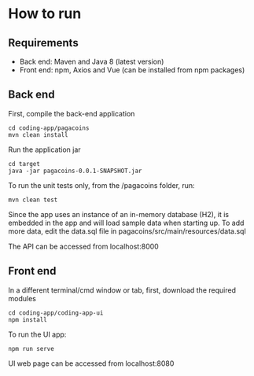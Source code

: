 # How to run

## Requirements
- Back end: Maven and Java 8 (latest version)
- Front end: npm, Axios and Vue (can be installed from npm packages)

## Back end
First, compile the back-end application
```
cd coding-app/pagacoins
mvn clean install
```
Run the application jar
```
cd target
java -jar pagacoins-0.0.1-SNAPSHOT.jar
```
To run the unit tests only, from the /pagacoins folder, run:
```
mvn clean test
``` 
Since the app uses an instance of an in-memory database (H2), it is embedded in the app and will load sample data when starting up. To add more data, edit the data.sql file in pagacoins/src/main/resources/data.sql

The API can be accessed from localhost:8000

## Front end
In a different terminal/cmd window or tab, first, download the required modules
```
cd coding-app/coding-app-ui
npm install
``` 
To run the UI app:
```
npm run serve
```
UI web page can be accessed from localhost:8080
